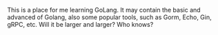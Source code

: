This is a place for me learning GoLang. It may contain the basic and advanced of Golang, also some popular tools, such as Gorm, Echo, Gin, gRPC, etc. Will it be larger and larger? Who knows?
